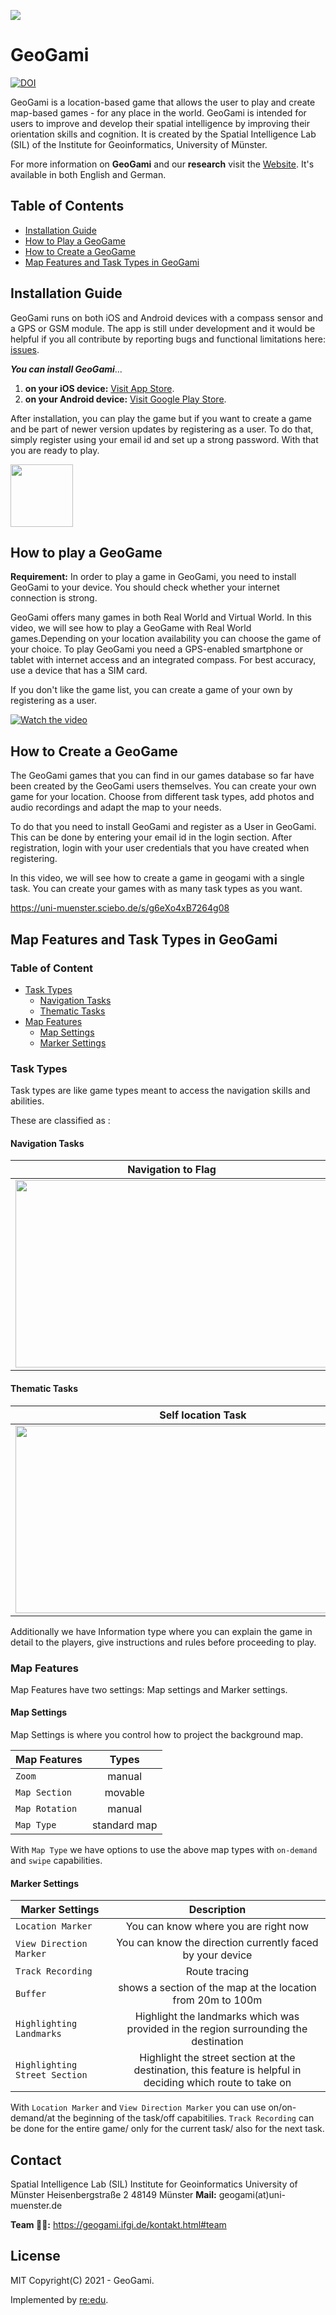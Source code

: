 ![](https://geogami.ifgi.de/pictures/logo/icon.png)

# GeoGami

<!-- [![Netlify Status](https://api.netlify.com/api/v1/badges/cdc7d43f-3125-4477-bbcb-8138671c61b7/deploy-status)](https://app.netlify.com/sites/origami-4/deploys) -->
[![DOI](https://zenodo.org/badge/DOI/10.5281/zenodo.5384903.svg)](https://doi.org/10.5281/zenodo.5384903)


GeoGami is a location-based game that allows the user to play and create map-based games - for any place in the world. GeoGami is intended for users to improve and develop their spatial intelligence by improving their orientation skills and cognition. It is created by the Spatial Intelligence Lab (SIL) of the Institute for Geoinformatics, University of Münster.

For more information on **GeoGami** and our **research** visit the [Website](https://geogami.ifgi.de). It's available in both English and German.

## Table of Contents

* [Installation Guide](#installation-guide)
* [How to Play a GeoGame](#how-to-play-a-geogame)
* [How to Create  a GeoGame](#how-to-create-a-geogame)
* [Map Features and Task Types in GeoGami](#map-features-and-task-types-in-geogami)

## Installation Guide

GeoGami runs on both iOS and Android devices with a compass sensor and a GPS or GSM module. The app is still under development and it would be helpful if you all contribute by reporting bugs and functional limitations here: [issues](https://github.com/origami-team/origami/issues).

***You can install GeoGami***...

1. **on your iOS device:** [Visit App Store](https://apps.apple.com/app/geogami/id1614864078).
2. **on your Android device:** [Visit Google Play Store](https://play.google.com/store/apps/details?id=com.ifgi.geogami).

After installation, you can play the game but if you want to create a game and be part of newer version updates by registering as a user. 
To do that, simply register using your email id and set up a strong password. With that you are ready to play.

<img src = https://github.com/origami-team/geogami/blob/master/src/assets/icons/icon.png width = 100>

## How to play a GeoGame

**Requirement:** In order to play a game in GeoGami, you need to install GeoGami to your device. You should check whether your internet connection is strong.

GeoGami offers many games in both Real World and Virtual World. In this video, we will see how to play a GeoGame with Real World games.Depending on your location availability you can choose the game of your choice. To play GeoGami you need a GPS-enabled smartphone or tablet with internet access and an integrated compass. For best accuracy, use a device that has a SIM card. 

If you don't like the game list, you can create a game of your own by registering as a user. 

[![Watch the video](https://uni-muenster.sciebo.de/s/0pEVIrcOVUhdxcc/view)](https://uni-muenster.sciebo.de/s/zTIT6F6zQ8VExXj)

## How to Create a GeoGame

The GeoGami games that you can find in our games database so far have been created by the GeoGami users themselves. 
You can create your own game for your location. Choose from different task types, add photos and audio recordings and adapt the map to your needs. 

To do that you need to install GeoGami and register as a User in GeoGami. This can be done by entering your email id in the login section. After registration, login with your user credentials that you have created when registering.

In this video, we will see how to create a game in geogami with a single task. You can create your games with as many task types as you want.

https://uni-muenster.sciebo.de/s/g6eXo4xB7264g08

## Map Features and Task Types in GeoGami

### Table of Content

<!--ts-->
   * [Task Types](#task-types) 
      * [Navigation Tasks](#navigation-tasks)
      * [Thematic Tasks](#thematic-tasks)
   * [Map Features](#map-features) 
      * [Map Settings](#map-settings)
      * [Marker Settings](#marker-settings)
<!--te-->

### Task Types

Task types are like game types meant to access the navigation skills and abilities.

These are classified as : 

#### Navigation Tasks 

| Navigation to Flag | Navigation with Arrow | Navigation via Text | Navigation via Photo |
| ------------------ | --------------------- | ------------------- | -------------------- |
| <img src = 'https://uni-muenster.sciebo.de/s/7cZ919drVRkrXLE/download' width = 500 height = 300>| <img src = 'https://uni-muenster.sciebo.de/s/VoBTWSpHaeGxFp9/download' width = 500 height = 300 > | <img src = 'https://uni-muenster.sciebo.de/s/J4dyocs2KTtKHil/download' width = 500 height = 300 > | <img src = 'https://uni-muenster.sciebo.de/s/T1aa7BdcPk154EP/download' width = 500 height = 300 > |


#### Thematic Tasks

| Self location Task | Object location Task | Direction determination Task | Free Tasks |
| ------------------ | -------------------- | ---------------------------- | ---------- |
| <img src = 'https://uni-muenster.sciebo.de/s/Qe4SmAb6bYIiOWl/download' width = 600 height = 300> | <img src = 'https://uni-muenster.sciebo.de/s/SjTNDpyMb8gm4GL/download' width = 600 height = 300> | <img src = 'https://uni-muenster.sciebo.de/s/uZzsjUfKuwcR642/download' width = 550 height = 300> | <img src = 'https://uni-muenster.sciebo.de/s/dCmgeA2Z4PuI05Z/download' width = 600 height = 300> |

Additionally we have Information type where you can explain the game in detail to the players, give instructions and rules before proceeding to play.

### Map Features

Map Features have two settings: Map settings and Marker settings.

#### Map Settings

Map Settings is where you control how to project the background map.

| Map Features  | Types   |
| ------------- |:-------------:|
|     `Zoom`    | manual |Zoom to the task|Zoom to the game| off |
|`Map Section`  | movable | automatically-centered | static | |
| `Map Rotation`| manual | automatically | automatically on-demand | fixed to north |
| `Map Type`    | standard map| satellite image | 3D view | Blank map |

With `Map Type` we have options to use the above map types with `on-demand` and `swipe` capabilities.


#### Marker Settings

| Marker Settings |  Description |
| ----------------| :----------------------------------:|
| `Location Marker` | You can know where you are right now |
| `View Direction Marker` | You can know the direction currently faced by your device |
| `Track Recording` | Route tracing |
| `Buffer` | shows a section of the map at the location from 20m to 100m |
| `Highlighting Landmarks` | Highlight the landmarks which was provided in the region surrounding the destination |
| `Highlighting Street Section` | Highlight the street section at the destination, this feature is helpful in deciding which route to take on |

With `Location Marker` and `View Direction Marker` you can use on/on-demand/at the beginning of the task/off capabitilies.
`Track Recording` can be done for the entire game/ only for the current task/ also for the next task.



## Contact

Spatial Intelligence Lab (SIL)
Institute for Geoinformatics
University of Münster
Heisenbergstraße 2
48149 Münster
**Mail:** geogami(at)uni-muenster.de

**Team :technologist::**  https://geogami.ifgi.de/kontakt.html#team

## License

MIT Copyright(C) 2021 - GeoGami.

Implemented by [re:edu](https://reedu.de).
